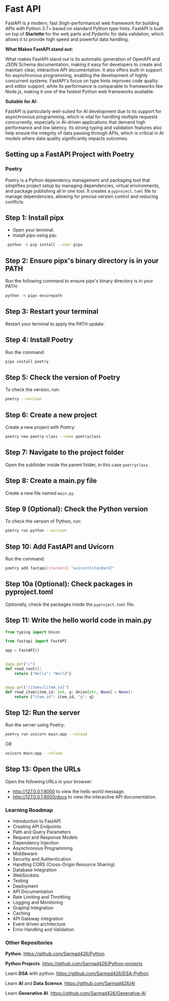# Fast API

FastAPI is a modern, fast (high-performance) web framework for building APIs with Python 3.7+ based on standard Python type hints. FastAPI is built on top of **Starlette** for the web parts and Pydantic for data validation, which allows it to provide high speed and powerful data handling.

**What Makes FastAPI stand out:**

What makes FastAPI stand out is its automatic generation of OpenAPI and JSON Schema documentation, making it easy for developers to create and maintain clear, interactive API documentation. It also offers built-in support for asynchronous programming, enabling the development of highly concurrent systems. FastAPI's focus on type hints improves code quality and editor support, while its performance is comparable to frameworks like Node.js, making it one of the fastest Python web frameworks available.

**Suitable for AI:**

FastAPI is particularly well-suited for AI development due to its support for asynchronous programming, which is vital for handling multiple requests concurrently, especially in AI-driven applications that demand high performance and low latency. Its strong typing and validation features also help ensure the integrity of data passing through APIs, which is critical in AI models where data quality significantly impacts outcomes.

## Setting up a FastAPI Project with Poetry

### Poetry

Poetry is a Python dependency management and packaging tool that simplifies project setup by managing dependencies, virtual environments, and package publishing all in one tool. It creates a `pyproject.toml` file to manage dependencies, allowing for precise version control and reducing conflicts.

## Step 1: Install pipx

- Open your terminal.
- Install pipx using pip:

```bash
 python -m pip install --user pipx
```

## Step 2: Ensure pipx's binary directory is in your PATH

Run the following command to ensure pipx's binary directory is in your PATH:

```bash
python -m pipx ensurepath
```

## Step 3: Restart your terminal

Restart your terminal to apply the PATH update.

## Step 4: Install Poetry

Run the command:

```bash
pipx install poetry
```

## Step 5: Check the version of Poetry

To check the version, run:

```bash
poetry --version
```

## Step 6: Create a new project

Create a new project with Poetry:

```bash
poetry new poetry-class --name poetryclass
```

## Step 7: Navigate to the project folder

Open the subfolder inside the parent folder, in this case `poetryclass`.

## Step 8: Create a main.py file

Create a new file named `main.py`.

## Step 9 (Optional): Check the Python version

To check the version of Python, run:

```bash
poetry run python --version
```

## Step 10: Add FastAPI and Uvicorn

Run the command:

```bash
poetry add fastapi[standard] "uvicorn[standard]"
```

## Step 10a (Optional): Check packages in pyproject.toml

Optionally, check the packages inside the `pyproject.toml` file.

## Step 11: Write the hello world code in main.py

```python
from typing import Union

from fastapi import FastAPI

app = FastAPI()


@app.get("/")
def read_root():
    return {"Hello": "World"}


@app.get("/items/{item_id}")
def read_item(item_id: int, q: Union[str, None] = None):
    return {"item_id": item_id, "q": q}
```

## Step 12: Run the server

Run the server using Poetry:

```bash
poetry run uvicorn main:app --reload
```

OR

```bash
uvicorn main:app --reload
```

## Step 13: Open the URLs

Open the following URLs in your browser:

- <http://127.0.0.1:8000> to view the hello world message.
- <http://127.0.0.1:8000/docs> to view the interactive API documentation.

### Learning Roadmap

- Introduction to FastAPI
- Creating API Endpoints
- Path and Query Parameters
- Request and Response Models
- Dependency Injection
- Asynchronous Programming
- Middleware
- Security and Authentication
- Handling CORS (Cross-Origin Resource Sharing)
- Database Integration
- WebSockets
- Testing
- Deployment
- API Documentation
- Rate Limiting and Throttling
- Logging and Monitoring
- Graphql Integration
- Caching
- API Gateway integration
- Event driven architecture
- Error Handling and Validation

### Other Repositories

**Python**. <https://github.com/Sarmad426/Python>

**Python Projects**. <https://github.com/Sarmad426/Python-projects>

Learn **DSA** with python. <https://github.com/Sarmad426/DSA-Python>

Learn **AI** and **Data Science**. <https://github.com/Sarmad426/AI>

Learn **Generative AI**. <https://github.com/Sarmad426/Generative-AI>

